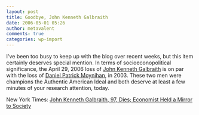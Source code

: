 ```yaml
---
layout: post
title: Goodbye, John Kenneth Galbraith
date: 2006-05-01 05:26
author: metavalent
comments: true
categories: wp-import
---
```

I've been too busy to keep up with the blog over recent weeks, but this item certainly deserves special mention.  In terms of socioeconopolitical significance, the April 29, 2006 loss of <a href="http://en.wikipedia.org/wiki/John_Kenneth_Galbraith">John Kenneth Galbraith</a> is on par with the loss of <a href="http://en.wikipedia.org/wiki/Daniel_Patrick_Moynihan">Daniel Patrick Moynihan</a>, in 2003.  These two men were champions the Authentic American Ideal and both deserve at least a few minutes of your research attention, today.  

New York Times: <a href="http://www.nytimes.com/2006/04/30/obituaries/30galbraith.html?ex=1146628800&amp;en=8e6c138915a976ba&amp;ei=5087%0A">John Kenneth Galbraith, 97, Dies; Economist Held a Mirror to Society</a>
